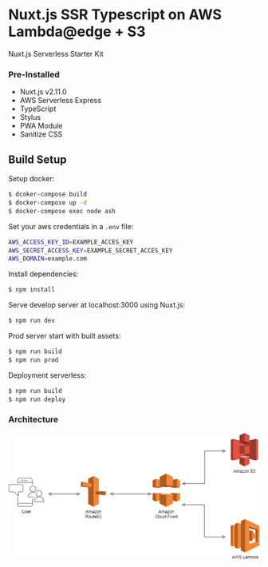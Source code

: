 # Nuxt.js SSR Typescript on AWS Lambda@edge + S3

Nuxt.js Serverless Starter Kit

### Pre-Installed

- Nuxt.js v2.11.0
- AWS Serverless Express
- TypeScript
- Stylus
- PWA Module
- Sanitize CSS

## Build Setup

Setup docker:

```bash
$ dcoker-compose build
$ docker-compose up -d
$ docker-compose exec node ash
```

Set your aws credentials in a `.env` file:

```bash
AWS_ACCESS_KEY_ID=EXAMPLE_ACCES_KEY
AWS_SECRET_ACCESS_KEY=EXAMPLE_SECRET_ACCES_KEY
AWS_DOMAIN=example.com
```

Install dependencies:

```bash
$ npm install
```

Serve develop server at localhost:3000 using Nuxt.js:

```bash
$ npm run dev
```

Prod server start with built assets:

```bash
$ npm run build
$ npm run prod
```

Deployment serverless:

```bash
$ npm run build
$ npm run deploy
```

### Architecture

![architecture](./architecture.png)
